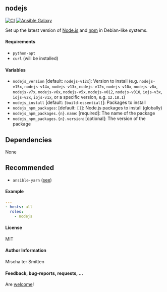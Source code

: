 ## nodejs

[![CI](https://github.com/Oefenweb/ansible-nodejs/workflows/CI/badge.svg)](https://github.com/Oefenweb/ansible-nodejs/actions?query=workflow%3ACI)
[![Ansible Galaxy](http://img.shields.io/badge/ansible--galaxy-nodejs-blue.svg)](https://galaxy.ansible.com/Oefenweb/nodejs)

Set up the latest version of [Node.js](https://nodejs.org) and [npm](https://www.npmjs.com) in Debian-like systems.

#### Requirements

* `python-apt`
* `curl` (will be installed)

#### Variables

* `nodejs_version` [default: `nodejs-v12x`]: Version to install (e.g. `nodejs-v15x`, `nodejs-v14x`, `nodejs-v13x`, `nodejs-v12x`, `nodejs-v10x`, `nodejs-v8x`, `nodejs-v7x`, `nodejs-v6x`, `nodejs-v5x`, `nodejs-v012`, `nodejs-v010`, `iojs-v3x`, `iojs-v2x`, `iojs-v1x`, or a specific version, e.g. `12.18.1`)
* `nodejs_install` [default: `[build-essential]`]: Packages to install
* `nodejs_npm_packages`: [default: `[]`]: Node.js packages to install (globally)
* `nodejs_npm_packages.{n}.name`: [required]: The name of the package
* `nodejs_npm_packages.{n}.version`: [optional]: The version of the package

## Dependencies

None

## Recommended

* `ansible-yarn` ([see](https://github.com/Oefenweb/ansible-yarn))

#### Example

```yaml
---
- hosts: all
  roles:
    - nodejs
```

#### License

MIT

#### Author Information

Mischa ter Smitten

#### Feedback, bug-reports, requests, ...

Are [welcome](https://github.com/Oefenweb/ansible-nodejs/issues)!
